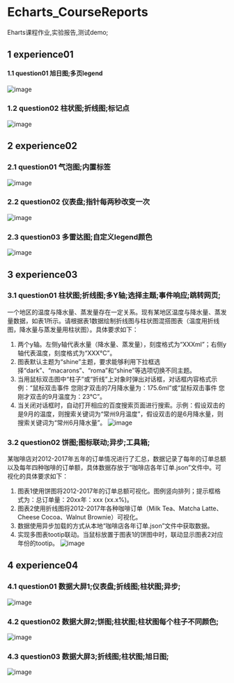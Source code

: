 # Echarts_CourseReports
Eharts课程作业,实验报告,测试demo;

## 1 experience01
#### 1.1 question01 旭日图;多页legend
![image](https://user-images.githubusercontent.com/97179240/171097369-c33fa4d0-11b9-4480-acbd-4106ea073c1c.png)
### 1.2 question02 柱状图;折线图;标记点
![image](https://user-images.githubusercontent.com/97179240/171185066-35369db5-8996-4595-9b80-660b3d1c2ae4.png)


## 2 experience02
### 2.1 question01 气泡图;内置标签
![image](https://user-images.githubusercontent.com/97179240/171187603-2c69f930-68ed-4983-92a1-60b4764511d1.png)
### 2.2 question02 仪表盘;指针每两秒改变一次
![image](https://user-images.githubusercontent.com/97179240/171188975-5a9aa026-2309-4f1c-a892-a4366d5c0c9d.png)
### 2.3 question03 多雷达图;自定义legend颜色
![image](https://user-images.githubusercontent.com/97179240/171189036-dd5eb6a7-0a78-418d-a978-44a906dabd2e.png)


## 3 experience03
### 3.1 question01 柱状图;折线图;多Y轴;选择主题;事件响应;跳转网页;
一个地区的温度与降水量、蒸发量存在一定关系。现有某地区温度与降水量、蒸发量数据，如表1所示。请根据表1数据绘制折线图与柱状图混搭图表（温度用折线图，降水量与蒸发量用柱状图）。具体要求如下：
1. 两个y轴。左侧y轴代表水量（降水量、蒸发量），刻度格式为“XXXml”；右侧y轴代表温度，刻度格式为“XXX°C”。
2. 图表默认主题为“shine”主题，要求能够利用下拉框选择“dark”、“macarons”、“roma”和“shine”等选项切换不同主题。
3. 当用鼠标双击图中“柱子”或“折线”上对象时弹出对话框，对话框内容格式示例：“鼠标双击事件	您刚才双击的7月降水量为：175.6ml”或“鼠标双击事件	您刚才双击的9月温度为：23°C”。
4. 当关闭对话框时，自动打开相应的百度搜索页面进行搜索。示例：假设双击的是9月的温度，则搜索关键词为“常州9月温度”，假设双击的是6月降水量，则搜索关键词为“常州6月降水量”。
![image](https://user-images.githubusercontent.com/97179240/171188300-a9e3488e-a1f7-4a95-bcdf-f84c57c59a3d.png)
### 3.2 question02 饼图;图标联动;异步;工具箱;
某咖啡店对2012-2017年五年的订单情况进行了汇总，数据记录了每年的订单总额以及每年四种咖啡的订单额，具体数据存放于“咖啡店各年订单.json”文件中。可视化的具体要求如下：
1. 图表1使用饼图将2012-2017年的订单总额可视化。图例竖向排列；提示框格式为：总订单量：20xx年：xxx (xx.x%)。
2. 图表2使用折线图将2012-2017年各种咖啡订单（Milk Tea、Matcha Latte、Cheese Cocoa、Walnut Brownie）可视化。
3. 数据使用异步加载的方式从本地“咖啡店各年订单.json”文件中获取数据。
4. 实现多图表tootip联动。当鼠标放置于图表1的饼图中时，联动显示图表2对应年份的tootip。
![image](https://user-images.githubusercontent.com/97179240/171189201-1d1e2986-43a2-4995-b411-39bed0500047.png)


## 4 experience04
### 4.1 question01 数据大屏1;仪表盘;折线图;柱状图;异步;
![image](https://user-images.githubusercontent.com/97179240/171189949-141a819e-71a4-4251-b53b-12f9a397ec65.png)
### 4.2 question02 数据大屏2;饼图;柱状图;柱状图每个柱子不同颜色;
![image](https://user-images.githubusercontent.com/97179240/171190135-ba1ae081-be9f-4d0f-9ad6-261d2689dc78.png)
### 4.3 question03 数据大屏3;折线图;柱状图;旭日图;
![image](https://user-images.githubusercontent.com/97179240/171190246-4d1bc88a-2fe6-4e7e-85f6-b1a2604d4b90.png)


